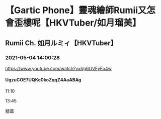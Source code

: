 # 【Gartic Phone】靈魂繪師Rumii又怎會歪樓呢【HKVTuber/如月瑠美】

## Rumii Ch. 如月ルミィ【HKVTuber】

### 2021-05-04 14:00:28

https://www.youtube.com/watch?v=Vg6UVFyFo4w

#### UgzuCOE7UQKe0koZqqZ4AaABAg

11:10

13:45

精華

